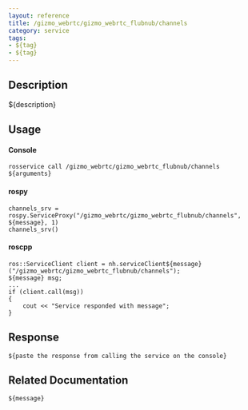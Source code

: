 ```yaml
---
layout: reference
title: /gizmo_webrtc/gizmo_webrtc_flubnub/channels
category: service
tags: 
- ${tag} 
- ${tag}
---
```


## Description
${description}

## Usage
#### Console
```
rosservice call /gizmo_webrtc/gizmo_webrtc_flubnub/channels ${arguments}
```

#### rospy
```
channels_srv = rospy.ServiceProxy("/gizmo_webrtc/gizmo_webrtc_flubnub/channels", ${message}, 1)
channels_srv()
```

#### roscpp
```
ros::ServiceClient client = nh.serviceClient${message}("/gizmo_webrtc/gizmo_webrtc_flubnub/channels");
${message} msg;
...
if (client.call(msg))
{
    cout << "Service responded with message";
}
```

## Response
```
${paste the response from calling the service on the console}
```

## Related Documentation
``${message}``  